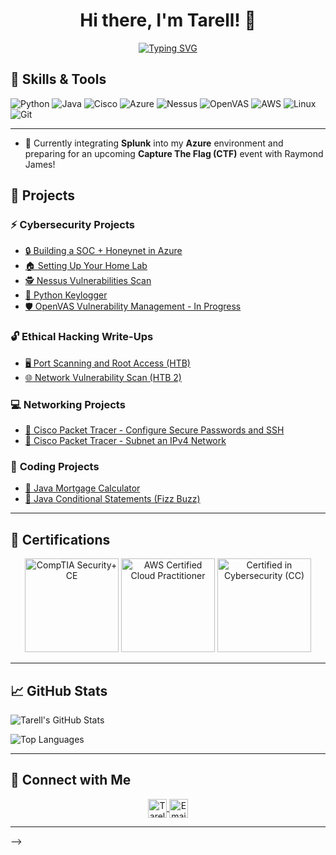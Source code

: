 <h1 align="center">Hi there, I'm Tarell! 👋</h1>

<p align="center">
  <a href="https://git.io/typing-svg">
    <img src="https://readme-typing-svg.demolab.com/?lines=Cybersecurity+and+Data+Enthusiast+;Welcome+To+My+Github!&center=true&size=35&width=800&height=200" alt="Typing SVG" />
  </a>
</p>

## 🔧 Skills & Tools

![Python](https://img.shields.io/badge/Python-3776AB?style=flat&logo=python&logoColor=white)
![Java](https://img.shields.io/badge/Java-007396?style=flat&logo=java&logoColor=white)
![Cisco](https://img.shields.io/badge/Cisco-000?style=flat&logo=Cisco&logoColor=white)
![Azure](https://img.shields.io/badge/Microsoft_Azure-008AD7?style=flat&logo=azure&logoColor=white)
![Nessus](https://img.shields.io/badge/Nessus-FF0000?style=flat&logo=nessus&logoColor=white)
![OpenVAS](https://img.shields.io/badge/OpenVAS-4CAF50?style=flat&logo=openvas&logoColor=white)
![AWS](https://img.shields.io/badge/AWS-232F3E?style=flat&logo=amazon-aws&logoColor=white)
![Linux](https://img.shields.io/badge/Linux-FCC624?style=flat&logo=linux&logoColor=black)
![Git](https://img.shields.io/badge/Git-F05032?style=flat&logo=git&logoColor=white)

---
- 🔭  Currently integrating **Splunk** into my **Azure** environment and preparing for an upcoming **Capture The Flag (CTF)** event with Raymond James!
## 🚀 Projects

### ⚡ **Cybersecurity Projects**

- [🔒 Building a SOC + Honeynet in Azure](https://github.com/TarellKing/Building-a-SOC-Honeynet-in-Azure/tree/main)
- [🏠 Setting Up Your Home Lab](https://github.com/TarellKing/Home-Lab/tree/main)
- [🕵️ Nessus Vulnerabilities Scan](https://github.com/TarellKing/Nessus-Vulnerabilities-scan/blob/main/README.md)
- [🔑 Python Keylogger](https://github.com/TarellKing/PythonKeylogger.git)
- [🛡️ OpenVAS Vulnerability Management - In Progress](https://github.com/TarellKing/OpenVas-Vulnerability-Management)

### 🔓 **Ethical Hacking Write-Ups**

- [🖥️ Port Scanning and Root Access (HTB)](https://github.com/TarellKing/-Port-Scanning-and-Root-Access.git)
- [🌐 Network Vulnerability Scan (HTB 2)](https://github.com/TarellKing/Network-Vulnerability-Scan-HTB-2-.git)

### 💻 **Networking Projects**

- [🔧 Cisco Packet Tracer - Configure Secure Passwords and SSH](https://github.com/TarellKing/Cisco-Packet-Tracer/tree/main)
- [🔗 Cisco Packet Tracer - Subnet an IPv4 Network](https://github.com/TarellKing/Cisco-Packet-Tracer2/tree/main)

### 💾 **Coding Projects**

- [🏦 Java Mortgage Calculator](https://github.com/TarellKing/Java-Mortgage-Calculator.git)
- [🐝 Java Conditional Statements (Fizz Buzz)](https://github.com/TarellKing/JavaConditionalStatements.git)

---

## 📜 Certifications

<p align="center">
  <img src="https://github.com/user-attachments/assets/761a489b-7231-4b98-8982-e7f570b39cf5" alt="CompTIA Security+ CE" width="150"/>
  <img src="https://github.com/user-attachments/assets/48786f6b-f28a-4398-982d-2a93f1eb9efe" alt="AWS Certified Cloud Practitioner" width="150"/>
  <img src="https://github.com/user-attachments/assets/3cf3e3e6-31bf-4453-9477-d68792fc0e8e" alt="Certified in Cybersecurity (CC)" width="150"/>
</p>

---

## 📈 GitHub Stats

![Tarell's GitHub Stats](https://github-readme-stats.vercel.app/api?username=TarellKing&show_icons=true&theme=dracula)

![Top Languages](https://github-readme-stats.vercel.app/api/top-langs/?username=TarellKing&layout=compact&theme=dracula)

---

## 🤝 Connect with Me

<p align="center">
  <a href="https://www.linkedin.com/in/tarellking/" target="blank">
    <img align="center" src="https://cdn.jsdelivr.net/npm/simple-icons@v3/icons/linkedin.svg" alt="Tarell King | LinkedIn" height="30" width="30" />
  </a>
  <a href="mailto:your.email@example.com" target="blank">
    <img align="center" src="https://cdn.jsdelivr.net/npm/simple-icons@v3/icons/gmail.svg" alt="Email" height="30" width="30" />
  </a>
  <!-- Add more social links if desired -->
</p>

---

<!--
## 📢 Latest Blog Posts

<!-- You can integrate your blog posts here using GitHub Actions or third-party services -->

-->


